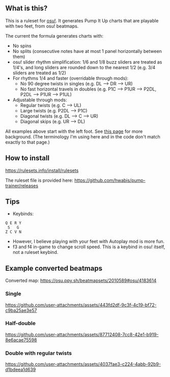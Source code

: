 ## What is this?

This is a ruleset for [osu!](https://github.com/ppy/osu). It generates Pump It Up charts that are playable with two feet, from osu! beatmaps.

The current the formula generates charts with:
- No spins
- No splits (consecutive notes have at most 1 panel horizontally between them)
- osu! slider rhythm simplification: 1/6 and 1/8 buzz sliders are treated as 1/4's, and long sliders are rounded down to the nearest 1/2 (e.g. 3/4 sliders are treated as 1/2)
- For rhythms 1/4 and faster (overridable through mods):
  - No 90 degree twists in singles (e.g. DL --> DR --> UR)
  - No fast horizontal travels in doubles (e.g. P1C --> P1UR --> P2DL, P2DL --> P1UR --> P1UL)
- Adjustable through mods:
  - Regular twists (e.g. C --> UL)
  - Large twists (e.g. P2DL --> P1C)
  - Diagonal twists (e.g. DL --> C --> UR)
  - Diagonal skips (e.g. UR --> DL)

All examples above start with the left foot. See [this page](https://www.piucenter.com/skill) for more background.
(The terminology I'm using here and in the code don't match exactly to that page.)

## How to install

https://rulesets.info/install/rulesets

The ruleset file is provided here: https://github.com/hwabis/pump-trainer/releases

## Tips

- Keybinds:
```
Q E R Y
 S   G
Z C V N
```
- However, I believe playing with your feet with Autoplay mod is more fun.
- f3 and f4 in-game to change scroll speed. This is a keybind in osu! itself, not a ruleset keybind.

## Example converted beatmaps

Converted map: https://osu.ppy.sh/beatmapsets/2010589#osu/4183614

### Single

https://github.com/user-attachments/assets/443fd2df-9c3f-4c19-bf72-c9ba25ae3e57

### Half-double

https://github.com/user-attachments/assets/87712408-7cc8-42e1-b919-8e6acae75598

### Double with regular twists

https://github.com/user-attachments/assets/4037fae3-c224-4abb-92b9-d1bdeea1d639
